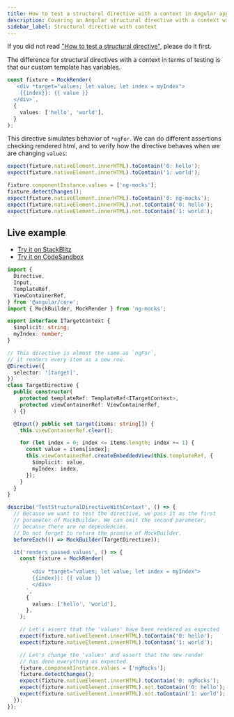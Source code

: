 ```yaml
---
title: How to test a structural directive with a context in Angular application
description: Covering an Angular structural directive with a context with tests
sidebar_label: Structural directive with context
---
```


If you did not read ["How to test a structural directive"](directive-structural.md), please do it first.

The difference for structural directives with a context in terms of testing is that our custom template has variables.

```ts
const fixture = MockRender(
  `<div *target="values; let value; let index = myIndex">
    {{index}}: {{ value }}
  </div>`,
  {
    values: ['hello', 'world'],
  }
);
```

This directive simulates behavior of `*ngFor`. We can do different assertions checking rendered html, and to verify how the
directive behaves when we are changing `values`:

```ts
expect(fixture.nativeElement.innerHTML).toContain('0: hello');
expect(fixture.nativeElement.innerHTML).toContain('1: world');
```

```ts
fixture.componentInstance.values = ['ng-mocks'];
fixture.detectChanges();
expect(fixture.nativeElement.innerHTML).toContain('0: ng-mocks');
expect(fixture.nativeElement.innerHTML).not.toContain('0: hello');
expect(fixture.nativeElement.innerHTML).not.toContain('1: world');
```

## Live example

- [Try it on StackBlitz](https://stackblitz.com/github/ng-mocks/examples/tree/tests?file=src/examples/TestStructuralDirectiveWithContext/test.spec.ts&initialpath=%3Fspec%3DTestStructuralDirectiveWithContext)
- [Try it on CodeSandbox](https://codesandbox.io/s/github/ng-mocks/examples/tree/tests?file=/src/examples/TestStructuralDirectiveWithContext/test.spec.ts&initialpath=%3Fspec%3DTestStructuralDirectiveWithContext)

```ts title="https://github.com/ike18t/ng-mocks/blob/master/examples/TestStructuralDirectiveWithContext/test.spec.ts"
import {
  Directive,
  Input,
  TemplateRef,
  ViewContainerRef,
} from '@angular/core';
import { MockBuilder, MockRender } from 'ng-mocks';

export interface ITargetContext {
  $implicit: string;
  myIndex: number;
}

// This directive is almost the same as `ngFor`,
// it renders every item as a new row.
@Directive({
  selector: '[target]',
})
class TargetDirective {
  public constructor(
    protected templateRef: TemplateRef<ITargetContext>,
    protected viewContainerRef: ViewContainerRef,
  ) {}

  @Input() public set target(items: string[]) {
    this.viewContainerRef.clear();

    for (let index = 0; index <= items.length; index += 1) {
      const value = items[index];
      this.viewContainerRef.createEmbeddedView(this.templateRef, {
        $implicit: value,
        myIndex: index,
      });
    }
  }
}

describe('TestStructuralDirectiveWithContext', () => {
  // Because we want to test the directive, we pass it as the first
  // parameter of MockBuilder. We can omit the second parameter,
  // because there are no dependencies.
  // Do not forget to return the promise of MockBuilder.
  beforeEach(() => MockBuilder(TargetDirective));

  it('renders passed values', () => {
    const fixture = MockRender(
      `
        <div *target="values; let value; let index = myIndex">
        {{index}}: {{ value }}
        </div>
      `,
      {
        values: ['hello', 'world'],
      },
    );

    // Let's assert that the 'values' have been rendered as expected
    expect(fixture.nativeElement.innerHTML).toContain('0: hello');
    expect(fixture.nativeElement.innerHTML).toContain('1: world');

    // Let's change the 'values' and assert that the new render
    // has done everything as expected.
    fixture.componentInstance.values = ['ngMocks'];
    fixture.detectChanges();
    expect(fixture.nativeElement.innerHTML).toContain('0: ngMocks');
    expect(fixture.nativeElement.innerHTML).not.toContain('0: hello');
    expect(fixture.nativeElement.innerHTML).not.toContain('1: world');
  });
});
```
